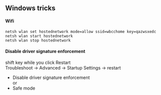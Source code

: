## Windows tricks

#### Wifi
    netsh wlan set hostednetwork mode=allow ssid=wbcchome key=qazwsxedc
    netsh wlan start hostednetwork
    netsh wlan stop hostednetwork

#### Disable driver signature enforcement
shift key while you click Restart  
Troubleshoot -> Advanced -> Startup Settings -> restart  
- Disable driver signature enforcement  
or
- Safe mode
